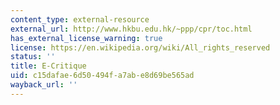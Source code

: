 ```yaml
---
content_type: external-resource
external_url: http://www.hkbu.edu.hk/~ppp/cpr/toc.html
has_external_license_warning: true
license: https://en.wikipedia.org/wiki/All_rights_reserved
status: ''
title: E-Critique
uid: c15dafae-6d50-494f-a7ab-e8d69be565ad
wayback_url: ''
---
```

